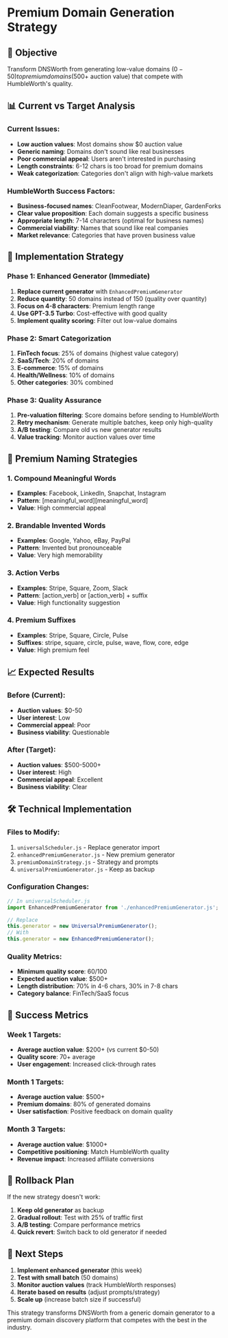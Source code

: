 # Premium Domain Generation Strategy

## 🎯 **Objective**
Transform DNSWorth from generating low-value domains ($0-50) to premium domains ($500+ auction value) that compete with HumbleWorth's quality.

## 📊 **Current vs Target Analysis**

### **Current Issues:**
- **Low auction values**: Most domains show $0 auction value
- **Generic naming**: Domains don't sound like real businesses
- **Poor commercial appeal**: Users aren't interested in purchasing
- **Length constraints**: 6-12 chars is too broad for premium domains
- **Weak categorization**: Categories don't align with high-value markets

### **HumbleWorth Success Factors:**
- **Business-focused names**: CleanFootwear, ModernDiaper, GardenForks
- **Clear value proposition**: Each domain suggests a specific business
- **Appropriate length**: 7-14 characters (optimal for business names)
- **Commercial viability**: Names that sound like real companies
- **Market relevance**: Categories that have proven business value

## 🚀 **Implementation Strategy**

### **Phase 1: Enhanced Generator (Immediate)**
1. **Replace current generator** with `EnhancedPremiumGenerator`
2. **Reduce quantity**: 50 domains instead of 150 (quality over quantity)
3. **Focus on 4-8 characters**: Premium length range
4. **Use GPT-3.5 Turbo**: Cost-effective with good quality
5. **Implement quality scoring**: Filter out low-value domains

### **Phase 2: Smart Categorization**
1. **FinTech focus**: 25% of domains (highest value category)
2. **SaaS/Tech**: 20% of domains
3. **E-commerce**: 15% of domains
4. **Health/Wellness**: 10% of domains
5. **Other categories**: 30% combined

### **Phase 3: Quality Assurance**
1. **Pre-valuation filtering**: Score domains before sending to HumbleWorth
2. **Retry mechanism**: Generate multiple batches, keep only high-quality
3. **A/B testing**: Compare old vs new generator results
4. **Value tracking**: Monitor auction values over time

## 🎨 **Premium Naming Strategies**

### **1. Compound Meaningful Words**
- **Examples**: Facebook, LinkedIn, Snapchat, Instagram
- **Pattern**: [meaningful_word][meaningful_word]
- **Value**: High commercial appeal

### **2. Brandable Invented Words**
- **Examples**: Google, Yahoo, eBay, PayPal
- **Pattern**: Invented but pronounceable
- **Value**: Very high memorability

### **3. Action Verbs**
- **Examples**: Stripe, Square, Zoom, Slack
- **Pattern**: [action_verb] or [action_verb] + suffix
- **Value**: High functionality suggestion

### **4. Premium Suffixes**
- **Examples**: Stripe, Square, Circle, Pulse
- **Suffixes**: stripe, square, circle, pulse, wave, flow, core, edge
- **Value**: High premium feel

## 📈 **Expected Results**

### **Before (Current):**
- **Auction values**: $0-50
- **User interest**: Low
- **Commercial appeal**: Poor
- **Business viability**: Questionable

### **After (Target):**
- **Auction values**: $500-5000+
- **User interest**: High
- **Commercial appeal**: Excellent
- **Business viability**: Clear

## 🛠️ **Technical Implementation**

### **Files to Modify:**
1. `universalScheduler.js` - Replace generator import
2. `enhancedPremiumGenerator.js` - New premium generator
3. `premiumDomainStrategy.js` - Strategy and prompts
4. `universalPremiumGenerator.js` - Keep as backup

### **Configuration Changes:**
```javascript
// In universalScheduler.js
import EnhancedPremiumGenerator from './enhancedPremiumGenerator.js';

// Replace
this.generator = new UniversalPremiumGenerator();
// With
this.generator = new EnhancedPremiumGenerator();
```

### **Quality Metrics:**
- **Minimum quality score**: 60/100
- **Expected auction value**: $500+
- **Length distribution**: 70% in 4-6 chars, 30% in 7-8 chars
- **Category balance**: FinTech/SaaS focus

## 🎯 **Success Metrics**

### **Week 1 Targets:**
- **Average auction value**: $200+ (vs current $0-50)
- **Quality score**: 70+ average
- **User engagement**: Increased click-through rates

### **Month 1 Targets:**
- **Average auction value**: $500+
- **Premium domains**: 80% of generated domains
- **User satisfaction**: Positive feedback on domain quality

### **Month 3 Targets:**
- **Average auction value**: $1000+
- **Competitive positioning**: Match HumbleWorth quality
- **Revenue impact**: Increased affiliate conversions

## 🔄 **Rollback Plan**

If the new strategy doesn't work:
1. **Keep old generator** as backup
2. **Gradual rollout**: Test with 25% of traffic first
3. **A/B testing**: Compare performance metrics
4. **Quick revert**: Switch back to old generator if needed

## 📝 **Next Steps**

1. **Implement enhanced generator** (this week)
2. **Test with small batch** (50 domains)
3. **Monitor auction values** (track HumbleWorth responses)
4. **Iterate based on results** (adjust prompts/strategy)
5. **Scale up** (increase batch size if successful)

This strategy transforms DNSWorth from a generic domain generator to a premium domain discovery platform that competes with the best in the industry.
